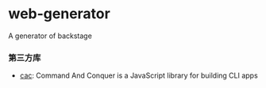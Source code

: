 # web-generator
A generator of backstage

### 第三方库
* [cac](https://github.com/cacjs/cac): Command And Conquer is a JavaScript library for building CLI apps